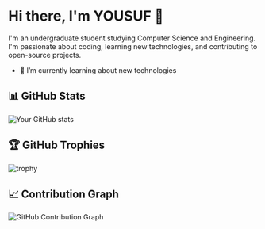 # Hi there, I'm YOUSUF 👋

I'm an undergraduate student studying Computer Science and Engineering. I'm passionate about coding, learning new technologies, and contributing to open-source projects.

- 🌱 I’m currently learning about new technologies 
 
## 📊 GitHub Stats

![Your GitHub stats](https://github-readme-stats.vercel.app/api?username=im-yousuf&show_icons=true&theme=radical)

## 🏆 GitHub Trophies

![trophy](https://github-profile-trophy.vercel.app/?username=im-yousuf&theme=onedark)

## 📈 Contribution Graph

![GitHub Contribution Graph](https://activity-graph.herokuapp.com/graph?username=im-yousuf&theme=react-dark)
